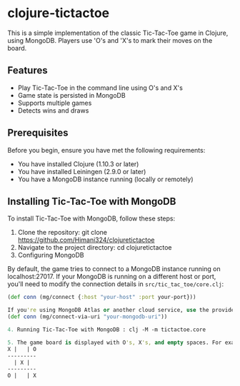 # clojure-tictactoe
This is a simple implementation of the classic Tic-Tac-Toe game in Clojure, using MongoDB. Players use 'O's and 'X's to mark their moves on the board.

## Features

- Play Tic-Tac-Toe in the command line using O's and X's
- Game state is persisted in MongoDB
- Supports multiple games
- Detects wins and draws

## Prerequisites

Before you begin, ensure you have met the following requirements:

- You have installed Clojure (1.10.3 or later)
- You have installed Leiningen (2.9.0 or later)
- You have a MongoDB instance running (locally or remotely)

## Installing Tic-Tac-Toe with MongoDB

To install Tic-Tac-Toe with MongoDB, follow these steps:

1. Clone the repository: git clone https://github.com/Himani324/clojuretictactoe
2. Navigate to the project directory: cd clojuretictactoe
3. Configuring MongoDB

By default, the game tries to connect to a MongoDB instance running on localhost:27017. If your MongoDB is running on a different host or port, you'll need to modify the connection details in `src/tic_tac_toe/core.clj`:

```clojure
(def conn (mg/connect {:host "your-host" :port your-port}))

If you're using MongoDB Atlas or another cloud service, use the provided connection string:
(def conn (mg/connect-via-uri "your-mongodb-uri"))

4. Running Tic-Tac-Toe with MongoDB : clj -M -m tictactoe.core

5. The game board is displayed with O's, X's, and empty spaces. For example:
X |   | O
---------
  | X |  
---------
O |   | X
